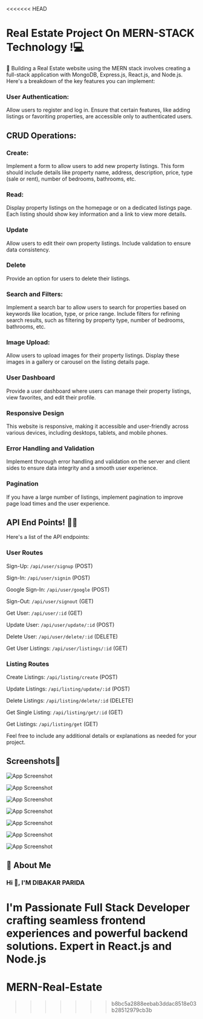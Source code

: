 <<<<<<< HEAD
# Real Estate Project On MERN-STACK Technology !💻 

🚀 Building a Real Estate website using the MERN stack involves creating a full-stack application with MongoDB, Express.js, React.js, and Node.js. Here's a breakdown of the key features you can implement: 

### User Authentication: 

Allow users to register and log in.
Ensure that certain features, like adding listings or favoriting properties, are accessible only to authenticated users.

## CRUD Operations:

### Create:

Implement a form to allow users to add new property listings. This form should include details like property name, address, description, price, type (sale or rent), number of bedrooms, bathrooms, etc.

### Read:

Display property listings on the homepage or on a dedicated listings page. Each listing should show key information and a link to view more details.

### Update

Allow users to edit their own property listings. Include validation to ensure data consistency.

### Delete

Provide an option for users to delete their listings.

### Search and Filters:

Implement a search bar to allow users to search for properties based on keywords like location, type, or price range.
Include filters for refining search results, such as filtering by property type, number of bedrooms, bathrooms, etc.

### Image Upload:

Allow users to upload images for their property listings. Display these images in a gallery or carousel on the listing details page.

### User Dashboard

Provide a user dashboard where users can manage their property listings, view favorites, and edit their profile.

### Responsive Design

This website is responsive, making it accessible and user-friendly across various devices, including desktops, tablets, and mobile phones.

### Error Handling and Validation

Implement thorough error handling and validation on the server and client sides to ensure data integrity and a smooth user experience.

### Pagination

If you have a large number of listings, implement pagination to improve page load times and the user experience.

## API End Points! 🚀🔗

Here's a list of the API endpoints:

### User Routes

Sign-Up: `/api/user/signup` (POST)

Sign-In: `/api/user/signin` (POST)

Google Sign-In: `/api/user/google` (POST)

Sign-Out: `/api/user/signout` (GET)

Get User: `/api/user/:id` (GET)

Update User: `/api/user/update/:id` (POST)

Delete User: `/api/user/delete/:id` (DELETE)

Get User Listings: `/api/user/listings/:id` (GET)

### Listing Routes

Create Listings: `/api/listing/create` (POST)

Update Listings: `/api/listing/update/:id` (POST)

Delete Listings: `/api/listing/delete/:id` (DELETE)

Get Single Listing: `/api/listing/get/:id` (GET)

Get Listings: `/api/listing/get` (GET)

Feel free to include any additional details or explanations as needed for your project.

## Screenshots📸

![App Screenshot](https://github.com/D-4-DIBAKAR/MERN-Real-Estate/assets/71878062/fed29361-1ba2-4eef-8437-00735746fab6)

![App Screenshot](https://github.com/D-4-DIBAKAR/MERN-Real-Estate/assets/71878062/df1124b5-2e20-4e7f-ab42-7c17710d5a36)

![App Screenshot](https://github.com/D-4-DIBAKAR/MERN-Real-Estate/assets/71878062/bb53a619-90bb-4353-9a08-d953197a7e8b)

![App Screenshot](https://github.com/D-4-DIBAKAR/MERN-Real-Estate/assets/71878062/048f7700-9881-4cd4-a2e3-3adfbf285245)

![App Screenshot](https://github.com/D-4-DIBAKAR/MERN-Real-Estate/assets/71878062/3f123369-b3b8-4411-a2b3-ddd8df7e7fc5)

![App Screenshot](https://github.com/D-4-DIBAKAR/MERN-Real-Estate/assets/71878062/f7c6a6ab-ccf3-4d5f-9903-26ae9bdf3b02)

![App Screenshot](https://github.com/D-4-DIBAKAR/MERN-Real-Estate/assets/71878062/20a909ff-8907-4ad0-be32-85c065d3c798)

## 🚀 About Me

### Hi 👋, I'M DIBAKAR PARIDA

I'm Passionate Full Stack Developer crafting seamless frontend experiences and powerful backend solutions. Expert in React.js and Node.js
=======
# MERN-Real-Estate
>>>>>>> b8bc5a2888eebab3ddac8518e03b28512979cb3b
